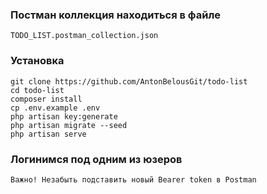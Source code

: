 
### Постман коллекция находиться в файле 
    TODO_LIST.postman_collection.json

### Установка

    git clone https://github.com/AntonBelousGit/todo-list
    cd todo-list
    composer install
    cp .env.example .env
    php artisan key:generate
    php artisan migrate --seed
    php artisan serve

### Логинимся под одним из юзеров

    Важно! Незабыть подставить новый Bearer token в Postman

